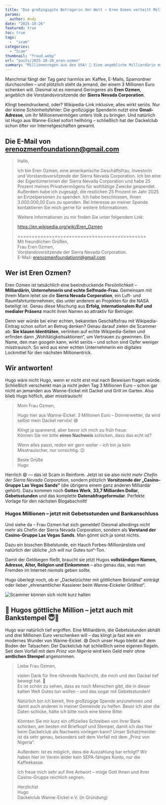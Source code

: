 ```yaml
---
title: "Die großzügigste Betrügerin der Welt – Eren Ozmen verteilt Millionen per E-Mail"
params:
  author: Andy
date: "2025-10-26"
featured: true
toc: true
tags:
  -  "scam"
categories:
  - "Scam"
thumbnail: "fraud.webp"
url: "posts/2025-10-26_eren-ozmen"
summary: "Millionenregen aus den USA! 💸 Eine angebliche Milliardärin mit Wikipedia-Eintrag will 3 Millionen Euro verschenken – und ausgerechnet Hugo aus Wanne-Eickel ist wieder unter den Glücklichen. Leider hat Frau Ozmen eine kleine Schwäche: Sie verwechselt wohltätige Zwecke gern mit Gmail."
---
```


Manchmal fängt der Tag ganz harmlos an: Kaffee, E-Mails, Spamordner durchscrollen – und plötzlich steht da jemand, der einem 3 Millionen Euro schenken will. Diesmal ist es niemand Geringeres als **Eren Ozmen**, angeblich die Vorstandsvorsitzende der **Sierra Nevada Corporation**.

Klingt beeindruckend, oder? Wikipedia-Link inklusive, alles wirkt seriös. Nur der kleine Schönheitsfehler: Die großzügige Spenderin nutzt eine **Gmail-Adresse**, um ihr Millionenvermögen unters Volk zu bringen. Und natürlich ist Hugo aus Wanne-Eickel sofort hellhörig – schließlich hat der Dackelclub schon öfter vor Internetgeschäften gewarnt.

## Die E-Mail von erenozmenfoundationn@gmail.com

> Hallo,  
>   
> Ich bin Eren Ozmen, eine amerikanische Geschäftsfrau, Investorin und Vorstandsvorsitzende der Sierra Nevada Corporation. Ich bin eine der Eigentümerinnen der Sierra Nevada Corporation und habe 25 Prozent meines Privatvermögens für wohltätige Zwecke gespendet. Außerdem habe ich zugesagt, die restlichen 25 Prozent im Jahr 2025 an Einzelpersonen zu spenden. Ich habe beschlossen, Ihnen 3.000.000,00 Euro zu spenden. Bei Interesse an meiner Spende kontaktieren Sie mich gerne für weitere Informationen.  
>   
> Weitere Informationen zu mir finden Sie unter folgendem Link:  
>   
> https://en.wikipedia.org/wiki/Eren_Ozmen  
>   
> =============================================  
> Mit freundlichen Grüßen,  
> Frau Eren Ozmen,  
> Vorstandsvorsitzende der Sierra Nevada Corporation.  
> E-Mail: erenozmenfoundationn@gmail.com  

## Wer ist Eren Ozmen?

Eren Ozmen ist tatsächlich eine beeindruckende Persönlichkeit – **Milliardärin, Unternehmerin und echte Selfmade-Frau**. Gemeinsam mit ihrem Mann leitet sie die **Sierra Nevada Corporation**, ein Luft- und Raumfahrtunternehmen, das unter anderem an Projekten für die NASA beteiligt ist. Genau diese Mischung aus **Erfolg, internationalem Ruf und medialer Präsenz** macht ihren Namen so attraktiv für Betrüger.

Denn wer würde bei einer echten, bekannten Geschäftsfrau mit Wikipedia-Eintrag schon sofort an Betrug denken? Genau darauf zielen die Scammer ab: **Sie klauen Identitäten**, verlinken auf echte Wikipedia-Seiten und erfinden dann „Wohltätigkeitsaktionen“, um Vertrauen zu gewinnen. Ein Name, den man googeln kann, wirkt seriös – und schon sind Opfer weniger misstrauisch. So wird aus einer echten Unternehmerin ein digitales Lockmittel für den nächsten Millionentrick.

## Wir antworten!

Hugo wäre nicht Hugo, wenn er nicht erst mal nach Beweisen fragen würde. Schließlich verschenkt man ja nicht jeden Tag 3 Millionen Euro – schon gar nicht an jemanden aus Wanne-Eickel mit Dackel und Grill im Garten. Also blieb Hugo höflich, aber misstrauisch!

> Moin Frau Ozmen,  
>   
> Hugo hier aus Wanne-Eickel. 3 Millionen Euro – Donnerwetter, da wird selbst mein Dackel nervös! 😅  
>   
> Klingt ja spannend, aber bevor ich mich zu früh freue:  
> Können Sie mir bitte **einen Nachweis** schicken, dass das echt ist?  
>   
> Wenn alles passt, reden wir gern weiter – ich bin ja kein Misstrauischer, nur vorsichtig. 😉  
>   
> Beste Grüße  
> Hugo  

Herrlich 😄 — das ist Scam in Reinform. Jetzt ist sie also *nicht mehr Chefin der Sierra Nevada Corporation*, sondern plötzlich **Vorsitzende der „Casino-Gruppe Las Vegas Sands“** (die übrigens einem ganz anderen Milliardär gehört). Dazu kommen noch **Gottes Werk**, **33,7 Milliarden Dollar**, **Gebetsstunden** und das komplette **Datenabfrageformular**. Perfekte Vorlage für den nächsten Blogabschnitt!


### Hugos Millionen – jetzt mit Gebetsstunden und Bankanschluss

Und siehe da – Frau Ozmen hat sich gemeldet! Diesmal allerdings nicht mehr als Chefin der Sierra Nevada Corporation, sondern als **Vorstand der Casino-Gruppe Las Vegas Sands**. Man gönnt sich ja sonst nichts. 

Dazu ein bisschen Bibelstunde, ein Hauch Forbes-Millionärsliste und natürlich der übliche „Ich will nur Gutes tun“-Ton.

Damit der Geldsegen fließt, braucht sie jetzt Hugos **vollständigen Namen, Adresse, Alter, Religion und Einkommen** – also genau das, was man Fremden im Internet *niemals* geben sollte. 

Hugo überlegt noch, ob er „Dackelzüchter mit göttlichem Beistand“ einträgt oder lieber „ehrenamtlicher Kassierer beim Wanne-Eickeler Grillfest“.

![Scammer können sich nicht kurz halten](/posts/2025-10-26_eren-ozmen/long_mail.webp)


## 🙏 Hugos göttliche Million – jetzt auch mit Bankstempel 😇💸

Hugo war natürlich tief ergriffen. Eine Milliardärin, die Gebetsstunden abhält und drei Millionen Euro verschenken will – das klingt ja fast wie ein modernes Wunder von Wanne-Eickel. 😅 Doch unser Hugo bleibt auf dem Boden der Tatsachen: Der Dackelclub hat schließlich seine eigenen Regeln. Seit dem Vorfall mit dem *Prinz von Nigeria* wird kein Geld mehr ohne **amtlichen Stempel** angenommen.

> Liebe Frau Ozmen,  
>   
> vielen Dank für Ihre rührende Nachricht, die mich und den Dackel tief bewegt hat. 🙏  
> Es ist schön zu sehen, dass es noch Menschen gibt, die in dieser kalten Welt Gutes tun wollen – und das sogar mit Gebetsstunden!  
>   
> Natürlich bin ich bereit, Ihre großzügige Spende anzunehmen und damit auch anderen in meiner Gemeinde zu helfen. Bevor ich aber die Daten schicke, hätte ich bitte noch eine kleine Bitte:  
>   
> Könnten Sie mir kurz ein offizielles Schreiben von Ihrer Bank schicken, am besten mit Briefkopf und Stempel, damit ich das hier beim Dackelclub als Nachweis vorlegen kann? Unser Schatzmeister ist da sehr genau, besonders seit dem Vorfall mit dem „Prinz von Nigeria“.  
>   
> Außerdem: Ist es möglich, dass die Auszahlung bar erfolgt? Wir haben hier im Verein leider kein SEPA-fähiges Konto, nur die Kaffeekasse.  
>   
> Ich freue mich sehr auf Ihre Antwort – möge Gott Ihnen und Ihrer Casino-Gruppe reichlich segnen.  
>   
> Herzlichst  
> Hugo  
> Dackelclub Wanne-Eickel e.V. (in Gründung)  
